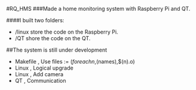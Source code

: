 #RQ_HMS
###Made a home monitoring system with Raspberry Pi and QT.

####I built two folders:

*    /linux store the code on the Raspberry Pi.
*	 /QT shore the code on the QT.

##The system is still under development
* Makefile , Use files := $(foreach n,$(names),$(n).o)
* Linux , Logical upgrade
* Linux , Add camera
* QT , Communication
